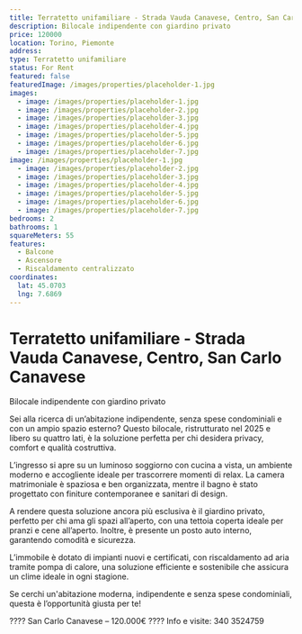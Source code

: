 ```yaml
---
title: Terratetto unifamiliare - Strada Vauda Canavese, Centro, San Carlo Canavese
description: Bilocale indipendente con giardino privato
price: 120000
location: Torino, Piemonte
address: 
type: Terratetto unifamiliare
status: For Rent
featured: false
featuredImage: /images/properties/placeholder-1.jpg
images:
  - image: /images/properties/placeholder-1.jpg
  - image: /images/properties/placeholder-2.jpg
  - image: /images/properties/placeholder-3.jpg
  - image: /images/properties/placeholder-4.jpg
  - image: /images/properties/placeholder-5.jpg
  - image: /images/properties/placeholder-6.jpg
  - image: /images/properties/placeholder-7.jpg
image: /images/properties/placeholder-1.jpg
  - image: /images/properties/placeholder-2.jpg
  - image: /images/properties/placeholder-3.jpg
  - image: /images/properties/placeholder-4.jpg
  - image: /images/properties/placeholder-5.jpg
  - image: /images/properties/placeholder-6.jpg
  - image: /images/properties/placeholder-7.jpg
bedrooms: 2
bathrooms: 1
squareMeters: 55
features:
  - Balcone
  - Ascensore
  - Riscaldamento centralizzato
coordinates:
  lat: 45.0703
  lng: 7.6869
---
```


# Terratetto unifamiliare - Strada Vauda Canavese, Centro, San Carlo Canavese

Bilocale indipendente con giardino privato

Sei alla ricerca di un’abitazione indipendente, senza spese condominiali e con un ampio spazio esterno? Questo bilocale, ristrutturato nel 2025 e libero su quattro lati, è la soluzione perfetta per chi desidera privacy, comfort e qualità costruttiva.

L’ingresso si apre su un luminoso soggiorno con cucina a vista, un ambiente moderno e accogliente ideale per trascorrere momenti di relax. La camera matrimoniale è spaziosa e ben organizzata, mentre il bagno è stato progettato con finiture contemporanee e sanitari di design.

A rendere questa soluzione ancora più esclusiva è il giardino privato, perfetto per chi ama gli spazi all’aperto, con una tettoia coperta ideale per pranzi e cene all’aperto. Inoltre, è presente un posto auto interno, garantendo comodità e sicurezza.

L’immobile è dotato di impianti nuovi e certificati, con riscaldamento ad aria tramite pompa di calore, una soluzione efficiente e sostenibile che assicura un clime ideale in ogni stagione.

Se cerchi un'abitazione moderna, indipendente e senza spese condominiali, questa è l’opportunità giusta per te!

???? San Carlo Canavese – 120.000€
???? Info e visite: 340 3524759

